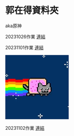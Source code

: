 # 郭在得資料夾
aka原神 

20231026作業
[連結](./20231026作業/README.md)

20231101作業
[連結](./20231101作業/README.md)

![彩虹貓](./彩虹貓-rainbow.gif)

20231102作業
[連結](./20231102作業/README.md)